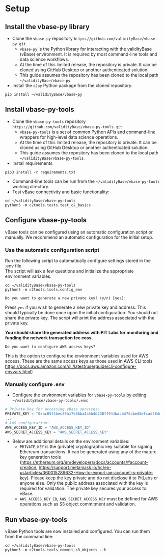 # Setup

## Install the vbase-py library

- Clone the `vbase-py` repository `https://github.com/validityBase/vbase-py.git`.
  - `vbase-py` is the Python library for interacting with the validityBase (vBase) environment. 
  It is required by most command-line tools and data science workflows.
  - At the time of this limited release, the repository is private. 
  It can be cloned using GitHub Desktop or another authenticated solution.
  - This guide assumes the repository has been cloned to the local path `~/validityBase/vbase-py`.
- Install the `c2py` Python package from the cloned repository:
```commandline
pip install ~/validityBase/vbase-py
```

## Install vbase-py-tools

- Clone the `vbase-py-tools` repository `https://github.com/validityBase/vbase-py-tools.git`.
  - `vbase-py-tools` is a set of common Python APIs and command-line wrappers for high-level
  data science operations.
  - At the time of this limited release, the repository is private. 
  It can be cloned using GitHub Desktop or another authenticated solution.
  - This guide assumes the repository has been cloned to the local path `~/validityBase/vbase-py-tools`.
- Install requirements:
```commandline
pip3 install -r requirements.txt
```
- Command-line tools can be run from the `~/validityBase/vbase-py-tools` working directory.
- Test vBase connectivity and basic functionality:
```commandline
cd ~/validityBase/vbase-py-tools
python3 -m c2tools.tests.test_c2_basics
```

## Configure vbase-py-tools

vBase tools can be configured using an automatic configuration script or manually.
We recommend an automatic configuration for the initial setup.

### Use the automatic configuration script

Run the following script to automatically configure settings stored in the .env file.  
The script will ask a few questions and initialize the appropriate environment variables.

```commandline
cd ~/validityBase/vbase-py-tools
python3 -m c2tools.tools.config_env
```

```text
Do you want to generate a new private key? (y/n) [yes]:
```
Press `yes` if you wish to generate a new private key and address. 
This should typically be done once upon the initial configuration. 
You should not share the private key.
The script will print the address associated with the private key.

**You should share the generated address with PIT Labs for monitoring 
and funding the network transaction fee coss.** 

```text
Do you want to configure AWS access keys?
```
This is the option to configure the environment variables used for AWS access.
These are the same access keys as those used in AWS CLI tools 
https://docs.aws.amazon.com/cli/latest/userguide/cli-configure-envvars.html)


### Manually configure .env

- Configure the environment variables for `vbase-py-tools` by editing `~/validityBase/vbase-py-tools/.env`:
```python
# Private key for accessing vBase services:
PRIVATE_KEY = "0xac0974bec39a17e36ba4a6b4d238ff944bacb478cbed5efcae784d7bf4f2ff80"
...
# AWS configuration:
AWS_ACCESS_KEY_ID = "AWS_ACCESS_KEY_ID"
AWS_SECRET_ACCESS_KEY = "AWS_SECRET_ACCESS_KEY"
```
- Below are additional details on the environment variables: 
  - `PRIVATE_KEY` is the (private) cryptographic key suitable for signing Ethereum transactions.
  It can be generated using any of the mature key generation tools (https://ethereum.org/en/developers/docs/accounts/#account-creation, https://support.metamask.io/hc/en-us/articles/360015289632-How-to-export-an-account-s-private-key). 
  Please keep the key private and do not disclose it to PitLabs or anyone else.
  Only the public address associated with the key is required for validation.
  The private key secures your access to vBase.
  - `AWS_ACCESS_KEY_ID`, `AWS_SECRET_ACCESS_KEY` must be defined for AWS operations such as S3 object commitment and validation.

## Run vbase-py-tools

vBase Python tools are now installed and configured. You can run them from the command line:
```commandline
cd ~/validityBase/vbase-py-tools
python3 -m c2tools.tools.commit_s3_objects --h
```
